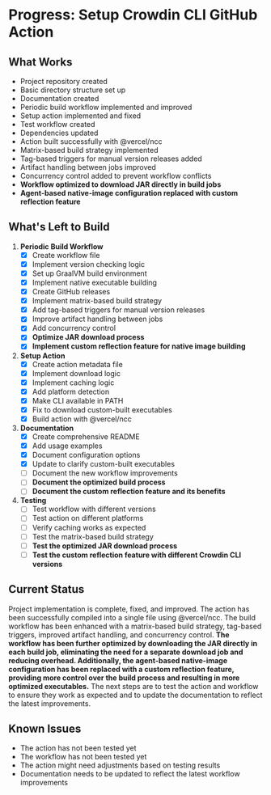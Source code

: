 # Progress: Setup Crowdin CLI GitHub Action

## What Works

- Project repository created
- Basic directory structure set up
- Documentation created
- Periodic build workflow implemented and improved
- Setup action implemented and fixed
- Test workflow created
- Dependencies updated
- Action built successfully with @vercel/ncc
- Matrix-based build strategy implemented
- Tag-based triggers for manual version releases added
- Artifact handling between jobs improved
- Concurrency control added to prevent workflow conflicts
- **Workflow optimized to download JAR directly in build jobs**
- **Agent-based native-image configuration replaced with custom reflection feature**

## What's Left to Build

1. **Periodic Build Workflow**
   - [x] Create workflow file
   - [x] Implement version checking logic
   - [x] Set up GraalVM build environment
   - [x] Implement native executable building
   - [x] Create GitHub releases
   - [x] Implement matrix-based build strategy
   - [x] Add tag-based triggers for manual version releases
   - [x] Improve artifact handling between jobs
   - [x] Add concurrency control
   - [x] **Optimize JAR download process**
   - [x] **Implement custom reflection feature for native image building**

2. **Setup Action**
   - [x] Create action metadata file
   - [x] Implement download logic
   - [x] Implement caching logic
   - [x] Add platform detection
   - [x] Make CLI available in PATH
   - [x] Fix to download custom-built executables
   - [x] Build action with @vercel/ncc

3. **Documentation**
   - [x] Create comprehensive README
   - [x] Add usage examples
   - [x] Document configuration options
   - [x] Update to clarify custom-built executables
   - [ ] Document the new workflow improvements
   - [ ] **Document the optimized build process**
   - [ ] **Document the custom reflection feature and its benefits**

4. **Testing**
   - [ ] Test workflow with different versions
   - [ ] Test action on different platforms
   - [ ] Verify caching works as expected
   - [ ] Test the matrix-based build strategy
   - [ ] **Test the optimized JAR download process**
   - [ ] **Test the custom reflection feature with different Crowdin CLI versions**

## Current Status

Project implementation is complete, fixed, and improved. The action has been successfully compiled into a single file using @vercel/ncc. The build workflow has been enhanced with a matrix-based build strategy, tag-based triggers, improved artifact handling, and concurrency control. **The workflow has been further optimized by downloading the JAR directly in each build job, eliminating the need for a separate download job and reducing overhead. Additionally, the agent-based native-image configuration has been replaced with a custom reflection feature, providing more control over the build process and resulting in more optimized executables.** The next steps are to test the action and workflow to ensure they work as expected and to update the documentation to reflect the latest improvements.

## Known Issues

- The action has not been tested yet
- The workflow has not been tested yet
- The action might need adjustments based on testing results
- Documentation needs to be updated to reflect the latest workflow improvements 